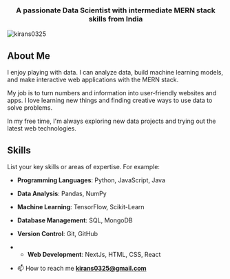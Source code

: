 <h3 align="center">A passionate Data Scientist with intermediate MERN stack skills from India</h3>
<p align="left"> <img src="https://komarev.com/ghpvc/?username=kirans0325&label=Profile%20views&color=0e75b6&style=flat" alt="kirans0325" /> </p>


## About Me

I enjoy playing with data. I can analyze data, build machine learning models, and make interactive web applications with the MERN stack. 

My job is to turn numbers and information into user-friendly websites and apps. I love learning new things and finding creative ways to use data to solve problems.

In my free time, I'm always exploring new data projects and trying out the latest web technologies.

## Skills

List your key skills or areas of expertise. For example:

- **Programming Languages**: Python, JavaScript, Java
- **Data Analysis**: Pandas, NumPy
- **Machine Learning**: TensorFlow, Scikit-Learn
- **Database Management**: SQL, MongoDB
- **Version Control**: Git, GitHub
- - **Web Development**: NextJs, HTML, CSS, React

- 📫 How to reach me **kirans0325@gmail.com**

